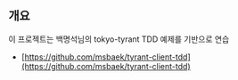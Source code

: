 ## 개요
이 프로젝트는 백명석님의 tokyo-tyrant TDD 예제를 기반으로 연습
- [https://github.com/msbaek/tyrant-client-tdd](https://github.com/msbaek/tyrant-client-tdd)

